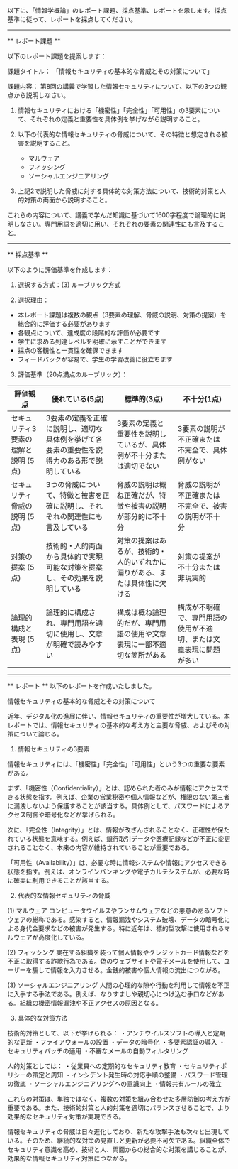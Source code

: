 以下に、「情報学概論」のレポート課題、採点基準、レポートを示します。採点基準に従って、レポートを採点してください。

---------------------------------------
** レポート課題 **

以下のレポート課題を提案します：

課題タイトル：
「情報セキュリティの基本的な脅威とその対策について」

課題内容：
第8回の講義で学習した情報セキュリティについて、以下の3つの観点から説明しなさい。

1. 情報セキュリティにおける「機密性」「完全性」「可用性」の3要素について、それぞれの定義と重要性を具体例を挙げながら説明すること。

2. 以下の代表的な情報セキュリティの脅威について、その特徴と想定される被害を説明すること。
   - マルウェア
   - フィッシング
   - ソーシャルエンジニアリング

3. 上記2で説明した脅威に対する具体的な対策方法について、技術的対策と人的対策の両面から説明すること。

これらの内容について、講義で学んだ知識に基づいて1600字程度で論理的に説明しなさい。専門用語を適切に用い、それぞれの要素の関連性にも言及すること。

---------------------------------------
** 採点基準 **

以下のように評価基準を作成します：

1. 選択する方式：(3) ルーブリック方式

2. 選択理由：
- 本レポート課題は複数の観点（3要素の理解、脅威の説明、対策の提案）を総合的に評価する必要があります
- 各観点について、達成度の段階的な評価が必要です
- 学生に求める到達レベルを明確に示すことができます
- 採点の客観性と一貫性を確保できます
- フィードバックが容易で、学生の学習改善に役立ちます

3. 評価基準（20点満点のルーブリック）：

| 評価観点 | 優れている(5点) | 標準的(3点) | 不十分(1点) |
|----------|----------------|-------------|------------|
| セキュリティ3要素の理解と説明 (5点) | 3要素の定義を正確に説明し、適切な具体例を挙げて各要素の重要性を説得力のある形で説明している | 3要素の定義と重要性を説明しているが、具体例が不十分または適切でない | 3要素の説明が不正確または不完全で、具体例がない |
| セキュリティ脅威の説明 (5点) | 3つの脅威について、特徴と被害を正確に説明し、それぞれの関連性にも言及している | 脅威の説明は概ね正確だが、特徴や被害の説明が部分的に不十分 | 脅威の説明が不正確または不完全で、被害の説明が不十分 |
| 対策の提案 (5点) | 技術的・人的両面から具体的で実現可能な対策を提案し、その効果を説明している | 対策の提案はあるが、技術的・人的いずれかに偏りがある、または具体性に欠ける | 対策の提案が不十分または非現実的 |
| 論理的構成と表現 (5点) | 論理的に構成され、専門用語を適切に使用し、文章が明確で読みやすい | 構成は概ね論理的だが、専門用語の使用や文章表現に一部不適切な箇所がある | 構成が不明確で、専門用語の使用が不適切、または文章表現に問題が多い |

---------------------------------------
** レポート **
以下のレポートを作成いたしました。

情報セキュリティの基本的な脅威とその対策について

近年、デジタル化の進展に伴い、情報セキュリティの重要性が増大している。本レポートでは、情報セキュリティの基本的な考え方と主要な脅威、およびその対策について論じる。

1. 情報セキュリティの3要素

情報セキュリティには、「機密性」「完全性」「可用性」という3つの重要な要素がある。

まず、「機密性（Confidentiality）」とは、認められた者のみが情報にアクセスできる状態を指す。例えば、企業の営業秘密や個人情報などが、権限のない第三者に漏洩しないよう保護することが該当する。具体例として、パスワードによるアクセス制御や暗号化などが挙げられる。

次に、「完全性（Integrity）」とは、情報が改ざんされることなく、正確性が保たれている状態を意味する。例えば、銀行取引データや医療記録などが不正に変更されることなく、本来の内容が維持されていることが重要である。

「可用性（Availability）」は、必要な時に情報システムや情報にアクセスできる状態を指す。例えば、オンラインバンキングや電子カルテシステムが、必要な時に確実に利用できることが該当する。

2. 代表的な情報セキュリティの脅威

(1) マルウェア
コンピュータウイルスやランサムウェアなどの悪意のあるソフトウェアの総称である。感染すると、情報漏洩やシステム破壊、データの暗号化による身代金要求などの被害が発生する。特に近年は、標的型攻撃に使用されるマルウェアが高度化している。

(2) フィッシング
実在する組織を装って個人情報やクレジットカード情報などを不正に取得する詐欺行為である。偽のウェブサイトや電子メールを使用して、ユーザーを騙して情報を入力させる。金銭的被害や個人情報の流出につながる。

(3) ソーシャルエンジニアリング
人間の心理的な隙や行動を利用して情報を不正に入手する手法である。例えば、なりすましや親切心につけ込む手口などがある。組織の機密情報漏洩や不正アクセスの原因となる。

3. 具体的な対策方法

技術的対策として、以下が挙げられる：
・アンチウイルスソフトの導入と定期的な更新
・ファイアウォールの設置
・データの暗号化
・多要素認証の導入
・セキュリティパッチの適用
・不審なメールの自動フィルタリング

人的対策としては：
・従業員への定期的なセキュリティ教育
・セキュリティポリシーの策定と周知
・インシデント発生時の対応手順の整備
・パスワード管理の徹底
・ソーシャルエンジニアリングへの意識向上
・情報共有ルールの確立

これらの対策は、単独ではなく、複数の対策を組み合わせた多層防御の考え方が重要である。また、技術的対策と人的対策を適切にバランスさせることで、より効果的なセキュリティ対策が実現できる。

情報セキュリティの脅威は日々進化しており、新たな攻撃手法も次々と出現している。そのため、継続的な対策の見直しと更新が必要不可欠である。組織全体でセキュリティ意識を高め、技術と人、両面からの総合的な対策を講じることが、効果的な情報セキュリティ対策につながる。

